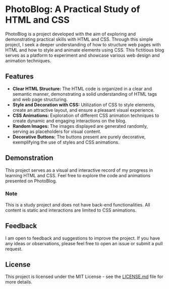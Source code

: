 # PhotoBlog: A Practical Study of HTML and CSS

PhotoBlog is a project developed with the aim of exploring and demonstrating practical skills with HTML and CSS. Through this simple project, I seek a deeper understanding of how to structure web pages with HTML and how to style and animate elements using CSS. This fictitious blog serves as a platform to experiment and showcase various web design and animation techniques.

## Features

- **Clear HTML Structure:** The HTML code is organized in a clear and semantic manner, demonstrating a solid understanding of HTML tags and web page structuring.
- **Style and Decoration with CSS:** Utilization of CSS to style elements, create an attractive layout, and ensure a pleasant visual experience.
- **CSS Animations:** Exploration of different CSS animation techniques to create dynamic and engaging interactions on the blog.
- **Random Images:** The images displayed are generated randomly, serving as placeholders for visual content.
- **Decorative Buttons:** The buttons present are purely decorative, exemplifying the use of styles and CSS animations.

## Demonstration

This project serves as a visual and interactive record of my progress in learning HTML and CSS. Feel free to explore the code and animations presented on PhotoBlog.

### Note

This is a study project and does not have back-end functionalities. All content is static and interactions are limited to CSS animations.

## Feedback

I am open to feedback and suggestions to improve the project. If you have any ideas or observations, please feel free to open an issue or submit a pull request.

## License

This project is licensed under the MIT License - see the [LICENSE.md](LICENSE.md) file for more details.
